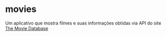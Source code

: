 # movies

Um aplicativo que mostra filmes e suas informações obtidas via API do site [The Movie Database](https://www.themoviedb.org/)
